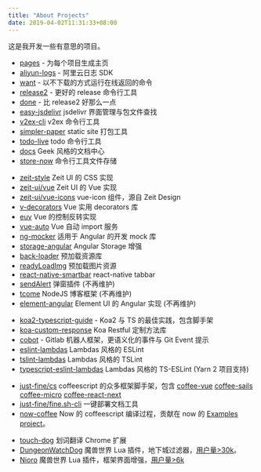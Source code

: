 ```yaml
---
title: "About Projects"
date: 2019-04-02T11:31:33+08:00
---
```


这是我开发一些有意思的项目。

- [pages](https://github.com/WittBulter/pages) - 为每个项目生成主页
- [aliyun-logs](https://github.com/WittBulter/aliyun-logs) - 阿里云日志 SDK
- [want](https://github.com/WittBulter/want) - 以不下载的方式运行在线返回的命令
- [release2](https://github.com/WittBulter/release2) - 更好的 release 命令行工具
- [done](https://github.com/WittBulter/done) - 比 release2 好那么一点
- [easy-jsdelivr](https://github.com/WittBulter/easy-jsdelivr) jsdelivr 界面管理与包文件查找
- [v2ex-cli](https://github.com/WittBulter/v2ex-cli) v2ex 命令行工具
- [simpler-paper](https://github.com/WittBulter/simpler-paper) static site 打包工具
- [todo-live](https://github.com/WittBulter/todo-live) todo 命令行工具
- [docs](https://github.com/WittBulter/docs) Geek 风格的文档中心
- [store-now](https://github.com/WittBulter/store-now) 命令行工具文件存储


<p></p>

- [zeit-style](https://github.com/zeit-ui/zeit-style) Zeit UI 的 CSS 实现
- [zeit-ui/vue](https://github.com/zeit-ui/vue) Zeit UI 的 Vue 实现
- [zeit-ui/vue-icons](https://github.com/zeit-ui/vue-icons) vue-icon 组件，源自 Zeit Design
- [v-decorators](https://github.com/wittbulter/v-decorators) Vue 实用 decorators 库
- [euv](https://github.com/DhyanaChina/euv) Vue 的控制反转实现
- [vue-auto](https://github.com/WittBulter/vue-auto) Vue 自动 import 服务
- [ng-mocker](https://github.com/DhyanaChina/ng-mocker) 适用于 Angular 的开发 mock 库
- [storage-angular](https://github.com/DhyanaChina/storage-angular) Angular Storage 增强
- [back-loader](https://github.com/WittBulter/back-loader) 预加载资源库
- [readyLoadImg](https://github.com/WittBulter/readyLoadImg) 预加载图片资源
- [react-native-smartbar](https://github.com/WittBulter/react-native-smartbar) react-native tabbar
- [sendAlert](https://github.com/WittBulter/sendAlert) 弹窗插件 (不再维护)
- [tcome](https://github.com/WittBulter/tcome) NodeJS 博客框架 (不再维护)
- [element-angular](https://github.com/ElemeFE/element-angular) Element UI 的 Angular 实现 (不再维护)

<p></p>

- [koa2-typescript-guide](https://github.com/WittBulter/koa2-typescript-guide) - Koa2 与 TS 的最佳实践，包含脚手架
- [koa-custom-response](https://github.com/WittBulter/koa-custom-response) Koa Restful 定制方法库
- [cobot](https://github.com/WittBulter/cobot) - Gitlab 机器人框架，更语义化的事件与 Git Event 提示
- [eslint-lambdas](https://github.com/WittBulter/eslint-config-lambdas) Lambdas 风格的 ESLint
- [tslint-lambdas](https://github.com/WittBulter/tslint-config-lambdas) Lambdas 风格的 TSLint
- [typescript-eslint-lambdas](https://github.com/WittBulter/eslint-config-ts-lambdas) Lambdas 风格的 TS-ESLint (Yarn 2 项目支持)

<p></p>

- [just-fine/cs](https://github.com/just-fine/cs) coffeescript 的众多框架脚手架，包含 [coffee-vue](https://github.com/just-fine/vue-coffee)
 [coffee-sails](https://github.com/just-fine/sails-coffee) [coffee-micro](https://github.com/just-fine/micro-coffee) [coffee-react-next](https://github.com/just-fine/next-coffee)
- [just-fine/fine.sh-cli](https://github.com/just-fine/fine.sh-cli) 一键部署文档工具
- [now-coffee](https://github.com/wittbulter/now-coffee) Now 的 coffeescript 编译过程，贡献在 now 的 [Examples project](https://github.com/zeit/now-examples/blob/master/nodejs-coffee/now.json)。

<p></p>

- [touch-dog](https://github.com/WittBulter/touch-dog) 划词翻译 Chrome 扩展
- [DungeonWatchDog](https://github.com/WittBulter/DungeonWatchDog) 魔兽世界 Lua 插件，地下城过滤器，[用户量>30k](https://www.curseforge.com/wow/addons/dungeonwatchdog)。
- [Nioro](https://github.com/WittBulter/Nioro) 魔兽世界 Lua 插件，框架界面增强，[用户量>6k](https://www.curseforge.com/wow/addons/Nioro)
